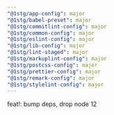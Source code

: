 ```yaml
---
"@1stg/app-config": major
"@1stg/babel-preset": major
"@1stg/commitlint-config": major
"@1stg/common-config": major
"@1stg/eslint-config": major
"@1stg/lib-config": major
"@1stg/lint-staged": major
"@1stg/markuplint-config": major
"@1stg/postcss-config": major
"@1stg/prettier-config": major
"@1stg/remark-config": major
"@1stg/stylelint-config": major
---
```


feat!: bump deps, drop node 12
